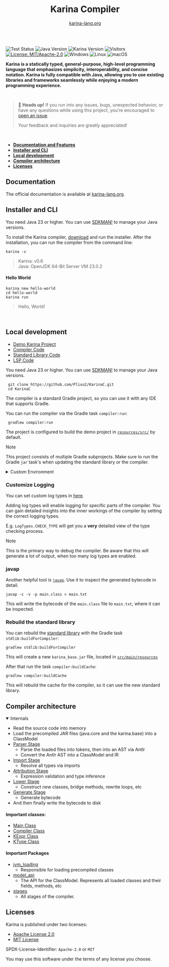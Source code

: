 

<div align="center">

<h1 align="center">Karina Compiler</h1>
<a href="https://karina-lang.org/">
  karina-lang.org
</a>

</div>

<br>
<br>
<br>

![Test Status](https://github.com/Plixo2/KarinaC/actions/workflows/gradle.yml/badge.svg)
![Java Version](https://img.shields.io/badge/Java-23+-orange)
![Karina Version](https://img.shields.io/badge/Karina-v0.6-8A2BE2)
![Visitors](https://visitor-badge.laobi.icu/badge?page_id=plixo.karinac)
[![License: MIT/Apache-2.0](https://img.shields.io/badge/License-Apache--2.0%20%7C%20MIT-blue)](https://opensource.org/licenses/MIT)
![Windows](https://img.shields.io/badge/Windows-0078D6?style=flat)
![Linux](https://img.shields.io/badge/Linux-FCC624?style=flat&logo=linux&logoColor=black)
![macOS](https://img.shields.io/badge/macOS-000000?style=flat&logo=apple&logoColor=white)
<br>

**Karina is a statically typed, general-purpose, high-level programming language that emphasizes simplicity, 
interoperability, and concise notation. Karina is fully compatible with Java, allowing you to use existing libraries and 
frameworks seamlessly while enjoying a modern programming experience.**

<br>

> 📢 **Heads up!** If you run into any issues, bugs, unexpected behavior, or have any questions while using this project, you’re encouraged to [open an issue](https://github.com/Plixo2/KarinaC/issues/new).
>
> Your feedback and inquiries are greatly appreciated!

<br>

- [**Documentation and Features**](#Documentation)
- [**Installer and CLI**](#Installer-and-CLI)
- [**Local development**](#Local-development)
- [**Compiler architecture**](#Compiler-architecture)
- [**Licenses**](#Licenses)


## Documentation

The official documentation is available at
[karina-lang.org](https://karina-lang.org/guide/hello.html).


## Installer and CLI

You need Java 23 or higher.
You can use [SDKMAN!](https://sdkman.io/) to manage your Java versions.

To install the Karina compiler, [download](https://github.com/Plixo2/KarinaC/releases/latest) and run the installer.
After the installation, you can run the compiler from the command line:

```shell
karina -v
```
> Karina: v0.6 \
> Java: OpenJDK 64-Bit Server VM 23.0.2


#### Hello World

```shell
karina new hello-world
cd hello-world
karina run
```

> Hello, World!


<br>

## Local development

- [Demo Karina Project](resources/src/)
- [Compiler Code](compiler/)
- [Standard Library Code](stdlib/)
- [LSP Code](lsp/)

You need Java 23 or higher.
You can use [SDKMAN!](https://sdkman.io/) to manage your Java versions.


```shell
 git clone https://github.com/Plixo2/KarinaC.git
 cd KarinaC
```

The compiler is a standard Gradle project, so you can use it with any IDE that supports Gradle.

You can run the compiler via the Gradle task `compiler:run`:

```shell
 gradlew compiler:run
```

The project is configured to build the demo project in [`resources/src/`](resources/src) by default.


> [!NOTE]
> This project consists of multiple Gradle subprojects. Make sure to run the Gradle `jar` task's when updating the standard library or the compiler.


<details> <summary>Custom Environment</summary>


You can set System environment flags via [build.gradle](build.gradle) or the vm arguments in your IDE.

```groovy
application {
  // ...
  applicationDefaultJvmArgs = ['-Dkarina.source="resources/local/"'] // set the source folder to your local dev folder
}
```

### Flags:

#### karina.source
> `karina.source="<src folder>"`

Points to your local development folder. Defaults to `resources/src/`

#### karina.out
> `karina.out="<build file>"`

Specifies the output JAR file. Defaults to `resources/out/build.jar`

#### karina.classes
> `karina.classes="<true/false>"`

Enables/Disables the generation of .class files. Defaults to `true`

#### karina.flight
> `karina.flight="<debug file>"`

Specifies the debug flight recorder file path. Defaults to `resources/flight.txt`

#### karina.console
> `karina.console="<true/false>"`

Enables/Disables the flight recorder output to the console. Defaults to `true`

#### karina.binary
> `karina.binary="<true/false>"`

Enables/Disables the usage of a binary format for faster reading of precompiled classes.
Can improve startup performance by over 20 times, but untested and may cause issues.
Defaults to `false`



#### karina.logging

> `karina.logging="<none/basic/verbose/verbose_jvm>"`

Enables/Disables the flight recorder output to the console. Defaults to `none`.
Useful for debugging the compiler.


</details>

### Customize Logging
You can set custom log types in
[here](compiler/src/main/java/org/karina/lang/compiler/logging/Log.java#L53).

Adding log types will enable logging for specific parts of the compiler.
You can gain detailed insights into the inner workings of the compiler
by setting the correct logging types.


E.g. `LogTypes.CHECK_TYPE` will get you a **very** detailed view of the type checking process.

> [!NOTE]
> This is the primary way to debug the compiler.
> Be aware that this will generate a lot of output, when too many log types are enabled.

### javap

Another helpful tool is [`javap`](https://docs.oracle.com/en/java/javase/21/docs/specs/man/javap.html). Use it to inspect the generated bytecode in detail.

```shell
javap -c -v -p main.class > main.txt
```
This will write the bytecode of the `main.class` file to `main.txt`, where it can be inspected.


### Rebuild the standard library

You can rebuild the [standard library](stdlib/src/main/java/karina/lang/) with the
Gradle task `stdlib:buildForCompiler`:

```shell
gradlew stdlib:buildForCompiler
```

This will create a new  `karina_base.jar` file, located in [`src/main/resources`](compiler/src/main/resources)

After that run the task `compiler:buildCache`:
```shell
gradlew compiler:buildCache
```

This will rebuild the cache for the compiler, so it can use the new standard library.

## Compiler architecture

<details open>

<summary>Internals</summary>


- Read the source code into memory
- Load the precompiled JAR files (java.core and the karina.base) into a ClassModel 
- [Parser Stage](compiler/src/main/java/org/karina/lang/compiler/stages/parser/ParseProcessor.java)
  - Parse the loaded files into tokens, then into an AST via Antlr
  - Convert the Antlr AST into a ClassModel and IR
- [Import Stage](compiler/src/main/java/org/karina/lang/compiler/stages/imports/ImportProcessor.java)
  - Resolve all types via imports
- [Attribution Stage](compiler/src/main/java/org/karina/lang/compiler/stages/attrib/AttributionProcessor.java)
  - Expression validation and type inference
- [Lower Stage](compiler/src/main/java/org/karina/lang/compiler/stages/lower/LoweringProcessor.java)
  - Construct new classes, bridge methods, rewrite loops, etc
- [Generate Stage](compiler/src/main/java/org/karina/lang/compiler/stages/generate/GenerationProcessor.java)
  - Generate bytecode
- And then finally write the bytecode to disk

#### Important classes:
- [Main Class](compiler/src/main/java/org/karina/lang/compiler/Main.java)
- [Compiler Class](compiler/src/main/java/org/karina/lang/compiler/KarinaCompiler.java)
- [KExpr Class](compiler/src/main/java/org/karina/lang/compiler/utils/KExpr.java)
- [KType Class](compiler/src/main/java/org/karina/lang/compiler/utils/KType.java)

#### Important Packages
- [jvm_loading](compiler/src/main/java/org/karina/lang/compiler/jvm_loading)
  - Responsible for loading precompiled classes
- [model_api](compiler/src/main/java/org/karina/lang/compiler/model_api)
  - The API for the ClassModel. Represents all loaded classes and their fields, methods, etc
- [stages](compiler/src/main/java/org/karina/lang/compiler/stages)
  - All stages of the compiler.

</details>


## Licenses

Karina is published under two licenses:
- [Apache License 2.0](https://www.apache.org/licenses/LICENSE-2.0.txt)
- [MIT License](https://opensource.org/license/mit/)

SPDX-License-Identifier: `Apache-2.0` or `MIT`

You may use this software under the terms of any license you choose.

